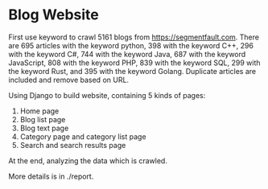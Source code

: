 # Blog Website

First use keyword to crawl 5161 blogs from https://segmentfault.com. There are 695 articles with the keyword python, 398 with the keyword C++, 296 with the keyword C#, 744 with the keyword Java, 687 with the keyword JavaScript, 808 with the keyword PHP, 839 with the keyword SQL, 299 with the keyword Rust, and 395 with the keyword Golang. Duplicate articles are included and remove based on URL.

Using Django to build website, containing 5 kinds of pages:

1. Home page 
2. Blog list page 
3. Blog text page 
4. Category page and category list page
5. Search and search results page

At the end, analyzing the data which is crawled.

More details is in ./report.

